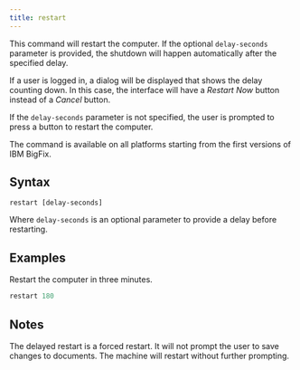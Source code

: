```yaml
---
title: restart
---
```


This command will restart the computer. If the optional `delay-seconds`
parameter is provided, the shutdown will happen automatically after the
specified delay.

If a user is logged in, a dialog will be displayed that shows the delay counting
down. In this case, the interface will have a *Restart Now* button instead of a
*Cancel* button.

If the `delay-seconds` parameter is not specified, the user is prompted to press
a button to restart the computer.

The command is available on all platforms starting from the first versions of IBM BigFix.

## Syntax

    restart [delay-seconds]

Where `delay-seconds` is an optional parameter to provide a delay before
restarting.

## Examples

Restart the computer in three minutes.

```actionscript
restart 180
```

## Notes

The delayed restart is a forced restart. It will not prompt the user to save
changes to documents. The machine will restart without further prompting.
